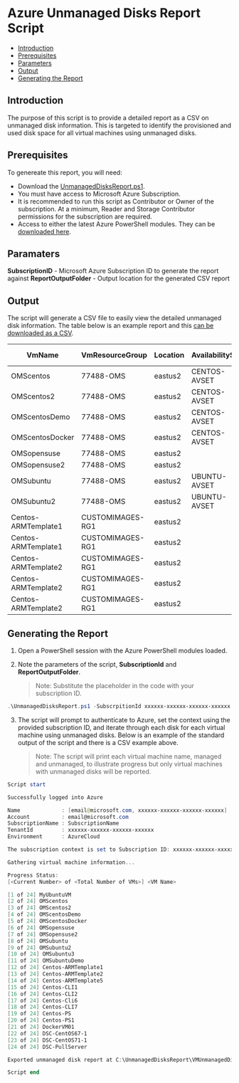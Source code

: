 # Azure Unmanaged Disks Report Script

* [Introduction](#introduction)
* [Prerequisites](#prerequisites)
* [Parameters](#parameters)
* [Output](#output)
* [Generating the Report](#generating-the-report)

## Introduction
The purpose of this script is to provide a detailed report as a CSV on unmanaged disk information. This is targeted to identify the provisioned and used disk space for all virtual machines using unmanaged disks. 

## Prerequisites
To genereate this report, you will need:
* Download the [UnmanagedDisksReport.ps1](./UnmanagedDisksReport.ps1).
* You must have access to Microsoft Azure Subscription.
* It is recommended to run this script as Contributor or Owner of the subscription. At a minimum, Reader and Storage Contributor permissions for the subscription are required.
* Access to either the latest Azure PowerShell modules. They can be [downloaded here](https://www.powershellgallery.com/packages/AzureRM/).

## Paramaters
**SubscriptionID** - Microsoft Azure Subscription ID to generate the report against
**ReportOutputFolder** - Output location for the generated CSV report 
 
 ## Output
 The script will generate a CSV file to easily view the detailed unmanaged disk information. The table below is an example report and this [can be downloaded as a CSV](./VMUnmanagedDisk-201802091328.csv).

VmName| VmResourceGroup| Location| AvailabilitySet| VhdUri| StorageType (Standard/Premium)| DiskType (OS/Data)| ProvisionedSizeInGb| UsedSizeInGb| UsedDiskPercentage
|---|---|---|---|---|---|---|---|---|---|
OMScentos|77488-OMS|eastus2|CENTOS-AVSET|https://77488oms5025.blob.core.windows.net/vhds/OMScentos2016619201023.vhd|Standard|OS|30|2|0.06
OMScentos2|77488-OMS|eastus2|CENTOS-AVSET|https://77488oms5025.blob.core.windows.net/vhds/OMScentos22016615161542.vhd|Standard|OS|30|2|0.08
OMScentosDemo|77488-OMS|eastus2|CENTOS-AVSET|https://4zrgvjrvxqy7wstandardsa.blob.core.windows.net/vhds/OMScentosDemo20166208242.vhd|Standard|OS|30|2|0.05
OMScentosDocker|77488-OMS|eastus2|CENTOS-AVSET|https://4zrgvjrvxqy7wstandardsa.blob.core.windows.net/vhds/OMScentosDocker201662085852.vhd|Standard|OS|30|8|0.28
OMSopensuse|77488-OMS|eastus2||https://77488oms5025.blob.core.windows.net/vhds/OMSopensuse2016619201619.vhd|Standard|OS|30|2|0.07
OMSopensuse2|77488-OMS|eastus2||https://77488oms5025.blob.core.windows.net/vhds/OMSopensuse22016617124627.vhd|Standard|OS|30|7|0.23
OMSubuntu|77488-OMS|eastus2|UBUNTU-AVSET|https://77488oms5025.blob.core.windows.net/vhds/OMSubuntu201661371038.vhd|Standard|OS|29|3|0.09
OMSubuntu2|77488-OMS|eastus2|UBUNTU-AVSET|https://77488oms5025.blob.core.windows.net/vhds/OMSubuntu3201661923286.vhd|Standard|OS|29|29|0.99
Centos-ARMTemplate1|CUSTOMIMAGES-RG1|eastus2||http://storcustomimages.blob.core.windows.net/vhds/Centos-ARMTemplate1osDisk.vhd|Standard|OS|30|11|0.36
Centos-ARMTemplate1|CUSTOMIMAGES-RG1|eastus2||https://storcustomimages.blob.core.windows.net/vhds/Centos-ARMTemplate1data.vhd|Standard|Data|30|3|0.11
Centos-ARMTemplate2|CUSTOMIMAGES-RG1|eastus2||http://storcustomimages.blob.core.windows.net/vhds/Centos-ARMTemplate2osDisk.vhd|Standard|OS|30|3|0.11
Centos-ARMTemplate2|CUSTOMIMAGES-RG1|eastus2||https://storcustomimages.blob.core.windows.net/vhds/Centos-ARMTemplate2data.vhd|Standard|Data|30|5|0.16
Centos-ARMTemplate2|CUSTOMIMAGES-RG1|eastus2||https://storcustomimages.blob.core.windows.net/vhds/Centos-ARMTemplate2wsb.vhd|Standard|Data|30|10|0.33


##  Generating the Report
1. Open a PowerShell session with the Azure PowerShell modules loaded.

2. Note the parameters of the script, **SubscriptionId** and **ReportOutputFolder**.
    > Note: Substitute the placeholder in the code with your subscription ID.
```powershell
.\UnmanagedDisksReport.ps1 -SubscrpitionId xxxxxx-xxxxxx-xxxxxx-xxxxxx -ReportOutputFolder C:\UnmanagedDisksReport
```
3. The script will prompt to authenticate to Azure, set the context using the provided subscription ID, and iterate through each disk for each virtual machine using unmanaged disks. Below is an example of the standard output of the script and there is a CSV example above.
    >Note: The script will print each virtual machine name, managed and unmanaged, to illustrate progress but only virtual machines with unmanaged disks will be reported.
```powershell
Script start

Successfully logged into Azure

Name             : [email@microsoft.com, xxxxxx-xxxxxx-xxxxxx-xxxxxx]
Account          : email@microsoft.com
SubscriptionName : SubscriptionName
TenantId         : xxxxxx-xxxxxx-xxxxxx-xxxxxx
Environment      : AzureCloud

The subscription context is set to Subscription ID: xxxxxx-xxxxxx-xxxxxx-xxxxxx

Gathering virtual machine information...

Progress Status:
[<Current Number> of <Total Number of VMs>] <VM Name>

[1 of 24] MyUbuntuVM
[2 of 24] OMScentos
[3 of 24] OMScentos2
[4 of 24] OMScentosDemo
[5 of 24] OMScentosDocker
[6 of 24] OMSopensuse
[7 of 24] OMSopensuse2
[8 of 24] OMSubuntu
[9 of 24] OMSubuntu2
[10 of 24] OMSubuntu3
[11 of 24] OMSubuntuDemo
[12 of 24] Centos-ARMTemplate1
[13 of 24] Centos-ARMTemplate2
[14 of 24] Centos-ARMTemplate5
[15 of 24] Centos-CLI1
[16 of 24] Centos-CLI2
[17 of 24] Centos-Cli6
[18 of 24] Centos-CLI7
[19 of 24] Centos-PS
[20 of 24] Centos-PS1
[21 of 24] DockerVM01
[22 of 24] DSC-CentOS67-1
[23 of 24] DSC-CentOS71-1
[24 of 24] DSC-PullServer

Exported unmanaged disk report at C:\UnmanagedDisksReport\VMUnmanagedDisk-201802140734.csv

Script end
```